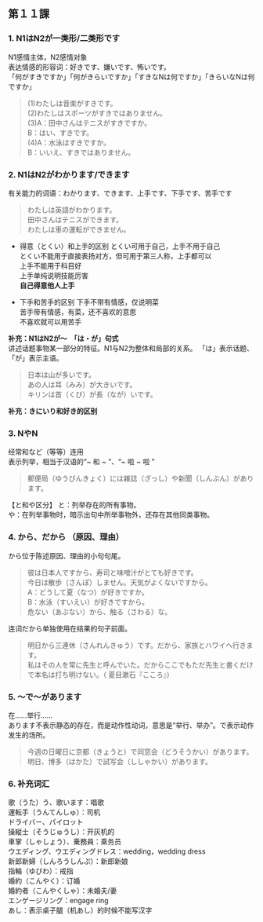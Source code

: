 ## 第１１課

### 1. N1はN2が一类形/二类形です
N1感情主体，N2感情对象   
表达情感的形容词：好きです、嫌いです、怖いです。   
「何がすきですか」「何がきらいですか」「すきなNは何ですか」「きらいなNは何ですか」   

>(1)わたしは音楽がすきです。    
(2)わたしはスポーツがすきではありません。   
(3)A：田中さんはテニスがすきですか。   
B：はい、すきです。    
(4)A：水泳はすきですか。   
B：いいえ、すきではありません。   

### 2. N1はN2がわかります/できます
有关能力的词语：わかります、できます、上手です、下手です、苦手です   
>わたしは英語がわかります。   
田中さんはテニスができます。    
わたしは車の運転ができません。    

- 得意（とくい）和上手的区别
とくい可用于自己，上手不用于自己   
とくい不能用于直接表扬对方，但可用于第三人称，上手都可以   
上手不能用于科目好   
上手单纯说明技能厉害   
**自己得意他人上手**   

- 下手和苦手的区别
下手不带有情感，仅说明菜   
苦手带有情感，有菜，还不喜欢的意思   
不喜欢就可以用苦手


**补充：N1はN2が〜　「は・が」句式**   
讲述话题事物某一部分的特征。N1与N2为整体和局部的关系。 「は」表示话题、 「が」表示主语。   
>日本は山が多いです。   
あの人は耳（みみ）が大きいです。   
キリンは首（くび）が長（なが）いです。   

**补充：きにいり和好き的区别**

### 3. NやN
经常和など（等等）连用   
表示列举，相当于汉语的“~ 和 ~ ”、“~ 啦 ~ 啦 ”   
>郵便局（ゆうびんきょく）には雑誌（ざっし）や新聞（しんぶん）があります。   

【と和や区分】
と：列举存在的所有事物。   
や：在列举事物时，暗示出句中所举事物外，还存在其他同类事物。   

### 4. から、だから （原因、理由）
から位于陈述原因、理由的小句句尾。   
>彼は日本人ですから、寿司と味噌汁がとても好きです。   
今日は散歩（さんぽ）しません。天気がよくないですから。   
A：どうして夏（なつ）が好きですか。   
B：水泳（すいえい）が好きですから。   
危ない（あぶない）から、触る（さわる）な。 

连词だから单独使用在结果的句子前面。   
>明日から三連休（さんれんきゅう）です。だから、家族とハワイへ行きます。   
私はその人を常に先生と呼んでいた。だからここでもただ先生と書くだけで本名は打ち明けない。（ 夏目漱石『こころ』）   

### 5. 〜で〜があります
在……举行……   
あります不表示静态的存在，而是动作性动词，意思是“举行、举办”。で表示动作发生的场所。   
>今週の日曜日に京都（きょうと）で同窓会（どうそうかい）があります。   
明日、博多（はかた）で試写会（ししゃかい）があります。   

### 6. 补充词汇
歌（うた）う、歌います：唱歌   
運転手（うんてんしゅ）：司机   
ドライバー、パイロット   
操縦士（そうじゅうし）：开灰机的   
車掌（しゃしょう）、乗務員：乘务员   
ウエディング、ウエディングドレス：wedding，wedding dress   
新郎新婦（しんろうしんぷ）：新郎新娘   
指輪（ゆびわ）：戒指   
婚約（こんやく）：订婚   
婚約者（こんやくしゃ）：未婚夫/妻   
エンゲージリング：engage ring   
あし：表示桌子腿（机あし）的时候不能写汉字   


